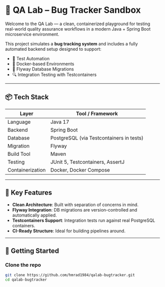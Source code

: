 # 🧪 QA Lab – Bug Tracker Sandbox

Welcome to the QA Lab — a clean, containerized playground for testing real-world quality assurance workflows in a modern Java + Spring Boot microservice environment.

This project simulates a **bug tracking system** and includes a fully automated backend setup designed to support:

- 🚀 Test Automation
- 🐳 Docker-based Environments
- 🧬 Flyway Database Migrations
- 🔍 Integration Testing with Testcontainers

---

## 📦 Tech Stack

| Layer         | Tool / Framework              |
|---------------|-------------------------------|
| Language      | Java 17                       |
| Backend       | Spring Boot                   |
| Database      | PostgreSQL (via Testcontainers in tests) |
| Migration     | Flyway                        |
| Build Tool    | Maven                         |
| Testing       | JUnit 5, Testcontainers, AssertJ |
| Containerization | Docker, Docker Compose     |

---

## 🧰 Key Features

- **Clean Architecture**: Built with separation of concerns in mind.
- **Flyway Integration**: DB migrations are version-controlled and automatically applied.
- **Testcontainers Support**: Integration tests run against real PostgreSQL containers.
- **CI-Ready Structure**: Ideal for building pipelines around.

---

## 🚀 Getting Started

### Clone the repo

```bash
git clone https://github.com/hmrad1984/qalab-bugtracker.git
cd qalab-bugtracker
